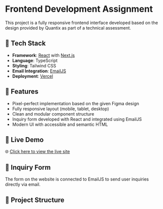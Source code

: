 # Frontend Development Assignment 

This project is a fully responsive frontend interface developed based on the design provided by Quantix as part of a technical assessment.

## 🔧 Tech Stack

- **Framework**: [React](https://reactjs.org/) with [Next.js](https://nextjs.org/)
- **Language**: TypeScript
- **Styling**: Tailwind CSS
- **Email Integration**: [EmailJS](https://www.emailjs.com/)
- **Deployment**: [Vercel](https://vercel.com/)

## 📱 Features

- Pixel-perfect implementation based on the given Figma design
- Fully responsive layout (mobile, tablet, desktop)
- Clean and modular component structure
- Inquiry form developed with React and integrated using EmailJS
- Modern UI with accessible and semantic HTML

## 🚀 Live Demo

🌐 [Click here to view the live site](https://frontend-developer-assignment-mocha.vercel.app/)

## 📩 Inquiry Form

The form on the website is connected to EmailJS to send user inquiries directly via email.

## 📁 Project Structure

